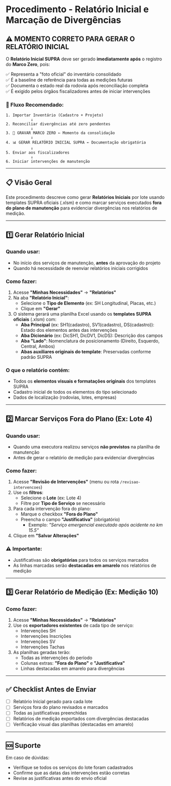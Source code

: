 # Procedimento - Relatório Inicial e Marcação de Divergências

## ⚠️ MOMENTO CORRETO PARA GERAR O RELATÓRIO INICIAL

O **Relatório Inicial SUPRA** deve ser gerado **imediatamente após** o registro do **Marco Zero**, pois:

✅ Representa a "foto oficial" do inventário consolidado  
✅ É a baseline de referência para todas as medições futuras  
✅ Documenta o estado real da rodovia após reconciliação completa  
✅ É exigido pelos órgãos fiscalizadores antes de iniciar intervenções  

### 🔄 Fluxo Recomendado:

```
1. Importar Inventário (Cadastro + Projeto)
           ↓
2. Reconciliar divergências até zero pendentes
           ↓
3. 🎯 GRAVAR MARCO ZERO ← Momento da consolidação
           ↓
4. 📊 GERAR RELATÓRIO INICIAL SUPRA ← Documentação obrigatória
           ↓
5. Enviar aos fiscalizadores
           ↓
6. Iniciar intervenções de manutenção
```

---

## 📋 Visão Geral

Este procedimento descreve como gerar **Relatórios Iniciais** por lote usando templates SUPRA oficiais (.xlsm) e como marcar serviços executados **fora do plano de manutenção** para evidenciar divergências nos relatórios de medição.

---

## 1️⃣ Gerar Relatório Inicial

### Quando usar:
- No início dos serviços de manutenção, **antes** da aprovação do projeto
- Quando há necessidade de reenviar relatórios iniciais corrigidos

### Como fazer:

1. Acesse **"Minhas Necessidades"** → **"Relatórios"**
2. Na aba **"Relatório Inicial"**:
   - Selecione o **Tipo de Elemento** (ex: SH Longitudinal, Placas, etc.)
   - Clique em **"Gerar"**
3. O sistema gerará uma planilha Excel usando os **templates SUPRA oficiais** (.xlsm) com:
   - **Aba Principal** (ex: SH1(cadastro), SV1(cadastro), DS(cadastro)): Estado dos elementos antes das intervenções
   - **Aba Dicionário** (ex: DicSH1, DicDV1, DicDS): Descrição dos campos
   - **Aba "Lado"**: Nomenclatura de posicionamento (Direito, Esquerdo, Central, Ambos)
   - **Abas auxiliares originais do template**: Preservadas conforme padrão SUPRA

### O que o relatório contém:
- Todos os **elementos visuais e formatações originais** dos templates SUPRA
- Cadastro inicial de todos os elementos do tipo selecionado
- Dados de localização (rodovias, lotes, empresas)

---

## 2️⃣ Marcar Serviços Fora do Plano (Ex: Lote 4)

### Quando usar:
- Quando uma executora realizou serviços **não previstos** na planilha de manutenção
- Antes de gerar o relatório de medição para evidenciar divergências

### Como fazer:

1. Acesse **"Revisão de Intervenções"** (menu ou rota `/revisao-intervencoes`)
2. Use os **filtros**:
   - Selecione o **Lote** (ex: Lote 4)
   - Filtre por **Tipo de Serviço** se necessário
3. Para cada intervenção fora do plano:
   - Marque o checkbox **"Fora do Plano"**
   - Preencha o campo **"Justificativa"** (obrigatório)
     - Exemplo: _"Serviço emergencial executado após acidente no km 15.5"_
4. Clique em **"Salvar Alterações"**

### ⚠️ Importante:
- Justificativas são **obrigatórias** para todos os serviços marcados
- As linhas marcadas serão **destacadas em amarelo** nos relatórios de medição

---

## 3️⃣ Gerar Relatório de Medição (Ex: Medição 10)

### Como fazer:

1. Acesse **"Minhas Necessidades"** → **"Relatórios"**
2. Use os **exportadores existentes** de cada tipo de serviço:
   - Intervenções SH
   - Intervenções Inscrições
   - Intervenções SV
   - Intervenções Tachas
3. As planilhas geradas terão:
   - Todas as intervenções do período
   - Colunas extras: **"Fora do Plano"** e **"Justificativa"**
   - Linhas destacadas em amarelo para divergências

---

## ✅ Checklist Antes de Enviar

- [ ] Relatório Inicial gerado para cada lote
- [ ] Serviços fora do plano revisados e marcados
- [ ] Todas as justificativas preenchidas
- [ ] Relatórios de medição exportados com divergências destacadas
- [ ] Verificação visual das planilhas (destacadas em amarelo)

---

## 🆘 Suporte

Em caso de dúvidas:
- Verifique se todos os serviços do lote foram cadastrados
- Confirme que as datas das intervenções estão corretas
- Revise as justificativas antes do envio oficial
